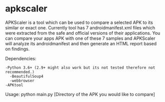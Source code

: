# apkscaler
APKScaler is a tool which can be used to compare a selected APK to its similar or exact one. 
Currently tool has 7 androidmanifest.xml files which were extracted from the safe and official versions of their applications. You can compare your apps APK
with one of these 7 samples and APKScaler will analyze its androidmanifest and then generate an HTML report based on findings.

Dependencies:


    -Python 3.6+ (2.9+ might also work but its not tested therefore not recommended.)
      -BeautifulSoup4
      -webbrowser
    -APKtool

Usage:
python main.py [Directory of the APK you would like to compare]

